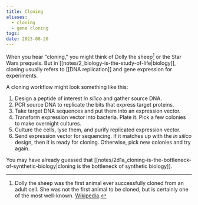 ```yaml
---
title: Cloning
aliases:
  - cloning
  - gene cloning
tags:
date: 2023-08-20
---
```


When you hear "cloning," you might think of Dolly the sheep[^sheep] or the Star Wars prequels. But in [[notes/2_biology-is-the-study-of-life|biology]], cloning usually refers to [[DNA replication]] and gene expression for experiments.

A cloning workflow might look something like this:
1. Design a peptide of interest *in silico* and gather source DNA.
2. PCR source DNA to replicate the bits that express target proteins.
3. Take target DNA sequences and put them into an expression vector.
4. Transform expression vector into bacteria. Plate it. Pick a few colonies to make overnight cultures.
5. Culture the cells, lyse them, and purify replicated expression vector.
6. Send expression vector for sequencing. If it matches up with the *in silico* design, then it is ready for cloning. Otherwise, pick new colonies and try again.

You may have already guessed that [[notes/2d1a_cloning-is-the-bottleneck-of-synthetic-biology|cloning is the bottleneck of synthetic biology]].

[^sheep]: Dolly the sheep was the first animal ever successfully cloned from an adult cell. She was not the first animal to be cloned, but is certainly one of the most well-known. [Wikipedia](https://en.wikipedia.org/wiki/Dolly_(sheep)).